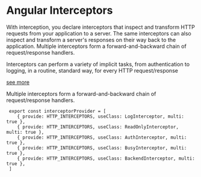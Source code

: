 # Angular Interceptors

With interception, you declare interceptors that inspect and transform HTTP requests from your application to a server. The same interceptors can also inspect and transform a server's responses on their way back to the application. Multiple interceptors form a forward-and-backward chain of request/response handlers.

Interceptors can perform a variety of implicit tasks, from authentication to logging, in a routine, standard way, for every HTTP request/response


 
[see more]( https://angular.io/guide/http#http-interceptors)

Multiple interceptors form a forward-and-backward chain of request/response handlers.

```
 export const interceptorProvider = [
    { provide: HTTP_INTERCEPTORS, useClass: LogInterceptor, multi: true },
    { provide: HTTP_INTERCEPTORS, useClass: ReadOnlyInterceptor, multi: true },
    { provide: HTTP_INTERCEPTORS, useClass: AuthInterceptor, multi: true },
    { provide: HTTP_INTERCEPTORS, useClass: BusyInterceptor, multi: true },
    { provide: HTTP_INTERCEPTORS, useClass: BackendInterceptor, multi: true },
 ]
```

